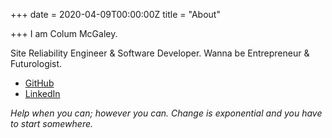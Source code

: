 +++
date = 2020-04-09T00:00:00Z
title = "About"

+++
I am Colum McGaley.

Site Reliability Engineer & Software Developer. Wanna be Entrepreneur & Futurologist.

* [GitHub](https://github.com/volfco)
* [LinkedIn](https://linkedin.com/in/volf)

_Help when you can; however you can. Change is exponential and you have to start somewhere._